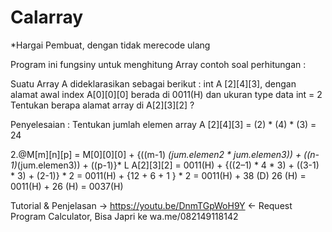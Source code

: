 # Calarray
*Hargai Pembuat, dengan tidak merecode ulang

Program ini fungsiny untuk menghitung Array
contoh soal perhitungan :

Suatu Array A dideklarasikan sebagai berikut :
int A [2][4][3], dengan alamat awal index A[0][0][0] berada di
0011(H) dan ukuran type data int = 2 Tentukan berapa alamat
array di A[2][3][2] ?

Penyelesaian :
Tentukan jumlah elemen array A [2][4][3]
= (2) * (4) * (3) = 24

2.@M[m][n][p] = M[0][0][0] + {((m-1) *(jum.elemen2 * jum.elemen3)) + ((n-1)*(jum.elemen3)) + ((p-1)}* L
A[2][3][2]  = 0011(H) + {((2–1) * 4 * 3) + ((3-1) * 3) + (2-1)} * 2
            = 0011(H) + {12 + 6 + 1 } * 2
            = 0011(H) + 38 (D) 26 (H)
            = 0011(H) + 26 (H)
            = 0037(H)
            
            
Tutorial & Penjelasan -> https://youtu.be/DnmTGpWoH9Y <-
Request Program Calculator, Bisa Japri ke wa.me/082149118142
